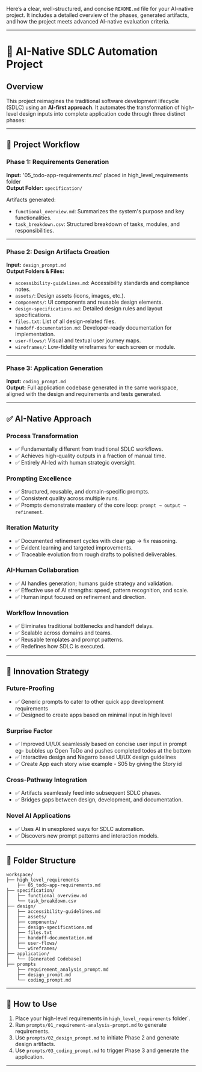 Here’s a clear, well-structured, and concise `README.md` file for your AI-native project. It includes a detailed overview of the phases, generated artifacts, and how the project meets advanced AI-native evaluation criteria.

---

# 🧠 AI-Native SDLC Automation Project

## Overview

This project reimagines the traditional software development lifecycle (SDLC) using an **AI-first approach**. It automates the transformation of high-level design inputs into complete application code through three distinct phases:

---

## 🚀 Project Workflow

### **Phase 1: Requirements Generation**
**Input:** '05_todo-app-requirements.md' placed in high_level_requirements folder  
**Output Folder:** `specification/`

Artifacts generated:
- `functional_overview.md`: Summarizes the system's purpose and key functionalities.
- `task_breakdown.csv`: Structured breakdown of tasks, modules, and responsibilities.

---

### **Phase 2: Design Artifacts Creation**
**Input:** `design_prompt.md`  
**Output Folders & Files:**
- `accessibility-guidelines.md`: Accessibility standards and compliance notes.
- `assets/`: Design assets (icons, images, etc.).
- `components/`: UI components and reusable design elements.
- `design-specifications.md`: Detailed design rules and layout specifications.
- `files.txt`: List of all design-related files.
- `handoff-documentation.md`: Developer-ready documentation for implementation.
- `user-flows/`: Visual and textual user journey maps.
- `wireframes/`: Low-fidelity wireframes for each screen or module.

---

### **Phase 3: Application Generation**
**Input:** `coding_prompt.md`  
**Output:** Full application codebase generated in the same workspace, aligned with the design and requirements and tests generated.

---

## ✅ AI-Native Approach

### **Process Transformation**
- ✅ Fundamentally different from traditional SDLC workflows.
- ✅ Achieves high-quality outputs in a fraction of manual time.
- ✅ Entirely AI-led with human strategic oversight.

### **Prompting Excellence**
- ✅ Structured, reusable, and domain-specific prompts.
- ✅ Consistent quality across multiple runs.
- ✅ Prompts demonstrate mastery of the core loop: `prompt → output → refinement`.

### **Iteration Maturity**
- ✅ Documented refinement cycles with clear gap → fix reasoning.
- ✅ Evident learning and targeted improvements.
- ✅ Traceable evolution from rough drafts to polished deliverables.

### **AI-Human Collaboration**
- ✅ AI handles generation; humans guide strategy and validation.
- ✅ Effective use of AI strengths: speed, pattern recognition, and scale.
- ✅ Human input focused on refinement and direction.

### **Workflow Innovation**
- ✅ Eliminates traditional bottlenecks and handoff delays.
- ✅ Scalable across domains and teams.
- ✅ Reusable templates and prompt patterns.
- ✅ Redefines how SDLC is executed.

---

## 🌟 Innovation Strategy

### **Future-Proofing**
- ✅ Generic prompts to cater to other quick app development requirements
- ✅ Designed to create apps based on minimal input in high level 

### **Surprise Factor**
- ✅ Improved UI/UX seamlessly based on concise user input in prompt eg- bubbles up Open ToDo and pushes completed todos at the bottom
- ✅ Interactive design and Nagarro based UI/UX design guidelines
- ✅ Create App each story wise example - S05 by giving the Story id

### **Cross-Pathway Integration**
- ✅ Artifacts seamlessly feed into subsequent SDLC phases.
- ✅ Bridges gaps between design, development, and documentation.

### **Novel AI Applications**
- ✅ Uses AI in unexplored ways for SDLC automation.
- ✅ Discovers new prompt patterns and interaction models.



---

## 📁 Folder Structure

```
workspace/
├── high_level_requirements
    ├── 05_todo-app-requirements.md
├── specification/
│   ├── functional_overview.md
│   └── task_breakdown.csv
├── design/
│   ├── accessibility-guidelines.md
│   ├── assets/
│   ├── components/
│   ├── design-specifications.md
│   ├── files.txt
│   ├── handoff-documentation.md
│   ├── user-flows/
│   └── wireframes/
├── application/
│   └── [Generated Codebase]
├── prompts
    ├── requirement_analysis_prompt.md
    ├── design_prompt.md
    └── coding_prompt.md
```

---

## 📌 How to Use

1. Place your high-level requirements in `high_level_requirements` folder`.
2. Run  `prompts/01_requirement-analysis-prompt.md` to generate requirements.
3. Use `prompts/02_design_prompt.md` to initiate Phase 2 and generate design artifacts.
4. Use `prompts/03_coding_prompt.md` to trigger Phase 3 and generate the application.

---